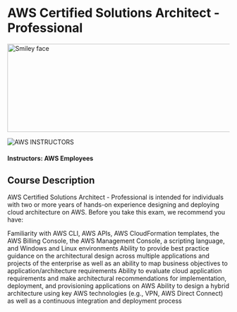 
# AWS Certified Solutions Architect - Professional


<img src="https://i.imgur.com/xZrS4P5.png" alt="Smiley face" height="200" width="600">

![AWS](http://i.imgur.com/Qktqnu1.png) INSTRUCTORS
#### Instructors: AWS Employees

## Course Description

AWS Certified Solutions Architect - Professional is intended for individuals with two or more years of hands-on experience designing and deploying cloud architecture on AWS. Before you take this exam, we recommend you have:

Familiarity with AWS CLI, AWS APIs, AWS CloudFormation templates, the AWS Billing Console, the AWS Management Console, a scripting language, and Windows and Linux environments
Ability to provide best practice guidance on the architectural design across multiple applications and projects of the enterprise as well as an ability to map business objectives to application/architecture requirements
Ability to evaluate cloud application requirements and make architectural recommendations for implementation, deployment, and provisioning applications on AWS
Ability to design a hybrid architecture using key AWS technologies (e.g., VPN, AWS Direct Connect) as well as a continuous integration and deployment process

